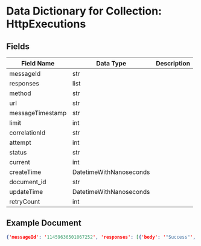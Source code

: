 # Data Dictionary for Collection: HttpExecutions
## Fields
| Field Name | Data Type | Description |
|------------|-----------|-------------|
| messageId | str | |
| responses | list | |
| method | str | |
| url | str | |
| messageTimestamp | str | |
| limit | int | |
| correlationId | str | |
| attempt | int | |
| status | str | |
| current | int | |
| createTime | DatetimeWithNanoseconds | |
| document_id | str | |
| updateTime | DatetimeWithNanoseconds | |
| retryCount | int | |

## Example Document
```json
{'messageId': '11459636501067252', 'responses': [{'body': '"Success"', 'headers': {'x-amzn-requestid': '7b7cedb1-e013-4064-aa0d-bec35646e818', 'date': 'Mon, 10 Jun 2024 22:13:22 GMT', 'x-amz-apigw-id': 'ZLAUEGcYvHcFtnA=', 'x-amzn-trace-id': 'Root=1-66677a80-6866484a5e29b7eb567968bd;Parent=5a5b18ecd66c4c50;Sampled=0;lineage=9cfc0bd6:0|e086bac0:0', 'content-type': 'application/json', 'server': 'Server', 'content-length': '9', 'connection': 'close'}, 'statusCode': 200}], 'method': 'POST', 'url': 'https://eligibility-verification.tst.pdsconnect.com/TST/eligibility-verification', 'messageTimestamp': '2024-06-10T22:13:14.514Z', 'limit': 3, 'correlationId': 'd48430b2-9bc1-411c-ae95-dceeefaddb5b', 'attempt': 1, 'status': 'Succeeded', 'current': 1, 'createTime': DatetimeWithNanoseconds(2024, 6, 10, 22, 13, 22, 538000, tzinfo=datetime.timezone.utc), 'document_id': '00WI3rSxShSavFNv5d01'}
```
